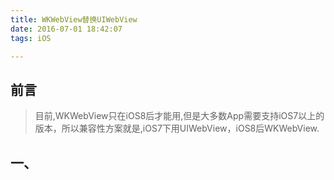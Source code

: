 ```yaml
---
title: WKWebView替换UIWebView
date: 2016-07-01 18:42:07
tags: iOS

---
```

##  前言
>目前,WKWebView只在iOS8后才能用,但是大多数App需要支持iOS7以上的版本，所以兼容性方案就是,iOS7下用UIWebView，iOS8后WKWebView.

## 一、

